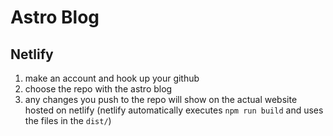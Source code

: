 # Astro Blog

## Netlify

1. make an account and hook up your github
2. choose the repo with the astro blog
3. any changes you push to the repo will show on the actual website hosted on netlify (netlify automatically executes `npm run build` and uses the files in the `dist/`)
